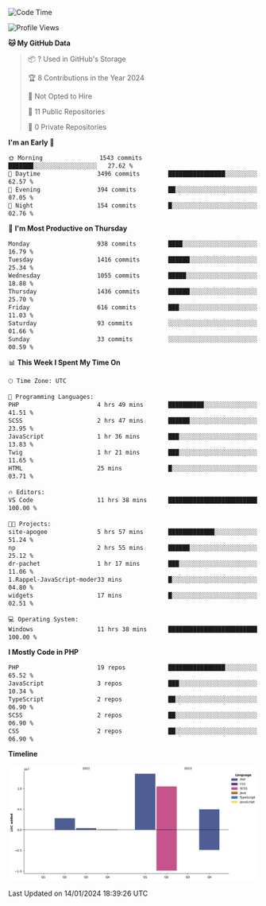 <!--START_SECTION:waka-->
![Code Time](http://img.shields.io/badge/Code%20Time-1%2C450%20hrs%2056%20mins-blue)

![Profile Views](http://img.shields.io/badge/Profile%20Views-73-blue)

**🐱 My GitHub Data** 

> 📦 ? Used in GitHub's Storage 
 > 
> 🏆 8 Contributions in the Year 2024
 > 
> 🚫 Not Opted to Hire
 > 
> 📜 11 Public Repositories 
 > 
> 🔑 0 Private Repositories 
 > 
**I'm an Early 🐤** 

```text
🌞 Morning                1543 commits        ███████░░░░░░░░░░░░░░░░░░   27.62 % 
🌆 Daytime                3496 commits        ████████████████░░░░░░░░░   62.57 % 
🌃 Evening                394 commits         ██░░░░░░░░░░░░░░░░░░░░░░░   07.05 % 
🌙 Night                  154 commits         █░░░░░░░░░░░░░░░░░░░░░░░░   02.76 % 
```
📅 **I'm Most Productive on Thursday** 

```text
Monday                   938 commits         ████░░░░░░░░░░░░░░░░░░░░░   16.79 % 
Tuesday                  1416 commits        ██████░░░░░░░░░░░░░░░░░░░   25.34 % 
Wednesday                1055 commits        █████░░░░░░░░░░░░░░░░░░░░   18.88 % 
Thursday                 1436 commits        ██████░░░░░░░░░░░░░░░░░░░   25.70 % 
Friday                   616 commits         ███░░░░░░░░░░░░░░░░░░░░░░   11.03 % 
Saturday                 93 commits          ░░░░░░░░░░░░░░░░░░░░░░░░░   01.66 % 
Sunday                   33 commits          ░░░░░░░░░░░░░░░░░░░░░░░░░   00.59 % 
```


📊 **This Week I Spent My Time On** 

```text
🕑︎ Time Zone: UTC

💬 Programming Languages: 
PHP                      4 hrs 49 mins       ██████████░░░░░░░░░░░░░░░   41.51 % 
SCSS                     2 hrs 47 mins       ██████░░░░░░░░░░░░░░░░░░░   23.95 % 
JavaScript               1 hr 36 mins        ███░░░░░░░░░░░░░░░░░░░░░░   13.83 % 
Twig                     1 hr 21 mins        ███░░░░░░░░░░░░░░░░░░░░░░   11.65 % 
HTML                     25 mins             █░░░░░░░░░░░░░░░░░░░░░░░░   03.71 % 

🔥 Editors: 
VS Code                  11 hrs 38 mins      █████████████████████████   100.00 % 

🐱‍💻 Projects: 
site-apogee              5 hrs 57 mins       █████████████░░░░░░░░░░░░   51.24 % 
np                       2 hrs 55 mins       ██████░░░░░░░░░░░░░░░░░░░   25.12 % 
dr-pachet                1 hr 17 mins        ███░░░░░░░░░░░░░░░░░░░░░░   11.06 % 
1.Rappel-JavaScript-moder33 mins             █░░░░░░░░░░░░░░░░░░░░░░░░   04.80 % 
widgets                  17 mins             █░░░░░░░░░░░░░░░░░░░░░░░░   02.51 % 

💻 Operating System: 
Windows                  11 hrs 38 mins      █████████████████████████   100.00 % 
```

**I Mostly Code in PHP** 

```text
PHP                      19 repos            ████████████████░░░░░░░░░   65.52 % 
JavaScript               3 repos             ███░░░░░░░░░░░░░░░░░░░░░░   10.34 % 
TypeScript               2 repos             ██░░░░░░░░░░░░░░░░░░░░░░░   06.90 % 
SCSS                     2 repos             ██░░░░░░░░░░░░░░░░░░░░░░░   06.90 % 
CSS                      2 repos             ██░░░░░░░░░░░░░░░░░░░░░░░   06.90 % 
```



**Timeline**

![Lines of Code chart](https://raw.githubusercontent.com/tahar-elgunaoui/tahar-elgunaoui/main/assets/bar_graph.png)


 Last Updated on 14/01/2024 18:39:26 UTC
<!--END_SECTION:waka-->
